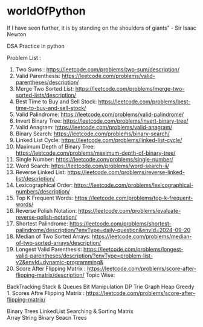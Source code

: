 # worldOfPython

If I have seen further, it is by standing on the shoulders of giants” - Sir Isaac Newton

DSA Practice in python

Problem List :

1. Two Sums : https://leetcode.com/problems/two-sum/description/
2. Valid Parenthesis: https://leetcode.com/problems/valid-parentheses/description/
3. Merge Two Sorted List: https://leetcode.com/problems/merge-two-sorted-lists/description/
4. Best Time to Buy and Sell Stock: https://leetcode.com/problems/best-time-to-buy-and-sell-stock/
5. Valid Palindrome: https://leetcode.com/problems/valid-palindrome/
6. Invert Binary Tree: https://leetcode.com/problems/invert-binary-tree/
7. Valid Anagram: https://leetcode.com/problems/valid-anagram/
8. Binary Search: https://leetcode.com/problems/binary-search/
9. Linked List Cycle: https://leetcode.com/problems/linked-list-cycle/
10. Maximum Depth of Binary Tree: https://leetcode.com/problems/maximum-depth-of-binary-tree/
11. Single Number: https://leetcode.com/problems/single-number/
12. Word Search: https://leetcode.com/problems/word-search-ii/
13. Reverse Linked List: https://leetcode.com/problems/reverse-linked-list/description/
14. Lexicographical Order: https://leetcode.com/problems/lexicographical-numbers/description/
15. Top K Frequent Words: https://leetcode.com/problems/top-k-frequent-words/
16. Reverse Polish Notation: https://leetcode.com/problems/evaluate-reverse-polish-notation/
17. Shortest Palindrome: https://leetcode.com/problems/shortest-palindrome/description/?envType=daily-question&envId=2024-09-20
18. Median of Two Sorted Arrays: https://leetcode.com/problems/median-of-two-sorted-arrays/description/
19. Longest Valid Parenthesis: https://leetcode.com/problems/longest-valid-parentheses/description/?envType=problem-list-v2&envId=dynamic-programming&
20. Score After Flipping Matrix : https://leetcode.com/problems/score-after-flipping-matrix/description/
Topic Wise:

BackTracking
Stack & Queues
Bit Manipulation
DP
Trie
Graph
Heap
Greedy
    1. Scores Aftre Flipping Matrix : https://leetcode.com/problems/score-after-flipping-matrix/

Binary Trees
LinkedList
Searching & Sorting
Matrix	
Array
String
Binary Seacn Trees					